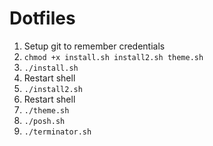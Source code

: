 # Dotfiles


1. Setup git to remember credentials
2. `chmod +x install.sh install2.sh theme.sh`
3. `./install.sh`
4. Restart shell
5. `./install2.sh`
6. Restart shell
7. `./theme.sh`
8. `./posh.sh`
9. `./terminator.sh`